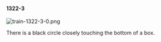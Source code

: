 #### 1322-3
![train-1322-3-0.png](https://github.com/lil-lab/nlvr/raw/master/nlvr/train/images/66/train-1322-3-0.png "train-1322-3-0.png")

There is a black circle closely touching the bottom of a box.